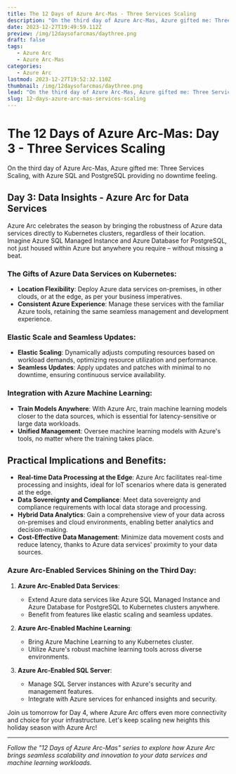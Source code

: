 ```yaml
---
title: The 12 Days of Azure Arc-Mas - Three Services Scaling
description: "On the third day of Azure Arc-Mas, Azure gifted me: Three Services Scaling, with Azure SQL and PostgreSQL providing no downtime feeling."
date: 2023-12-27T19:49:59.112Z
preview: /img/12daysofarcmas/daythree.png
draft: false
tags:
   - Azure Arc
   - Azure Arc-Mas
categories:
   - Azure Arc
lastmod: 2023-12-27T19:52:32.110Z
thumbnail: /img/12daysofarcmas/daythree.png
lead: "On the third day of Azure Arc-Mas, Azure gifted me: Three Services Scaling, with Azure SQL and PostgreSQL providing no downtime feeling."
slug: 12-days-azure-arc-mas-services-scaling
---
```


# The 12 Days of Azure Arc-Mas: Day 3 - Three Services Scaling

On the third day of Azure Arc-Mas, Azure gifted me: Three Services Scaling, with Azure SQL and PostgreSQL providing no downtime feeling.

## Day 3: Data Insights - Azure Arc for Data Services

Azure Arc celebrates the season by bringing the robustness of Azure data services directly to Kubernetes clusters, regardless of their location. Imagine Azure SQL Managed Instance and Azure Database for PostgreSQL, not just housed within Azure but anywhere you require – without missing a beat.

### The Gifts of Azure Data Services on Kubernetes:
- **Location Flexibility**: Deploy Azure data services on-premises, in other clouds, or at the edge, as per your business imperatives.
- **Consistent Azure Experience**: Manage these services with the familiar Azure tools, retaining the same seamless management and development experience.

### Elastic Scale and Seamless Updates:
- **Elastic Scaling**: Dynamically adjusts computing resources based on workload demands, optimizing resource utilization and performance.
- **Seamless Updates**: Apply updates and patches with minimal to no downtime, ensuring continuous service availability.

### Integration with Azure Machine Learning:
- **Train Models Anywhere**: With Azure Arc, train machine learning models closer to the data sources, which is essential for latency-sensitive or large data workloads.
- **Unified Management**: Oversee machine learning models with Azure's tools, no matter where the training takes place.

## Practical Implications and Benefits:
- **Real-time Data Processing at the Edge**: Azure Arc facilitates real-time processing and insights, ideal for IoT scenarios where data is generated at the edge.
- **Data Sovereignty and Compliance**: Meet data sovereignty and compliance requirements with local data storage and processing.
- **Hybrid Data Analytics**: Gain a comprehensive view of your data across on-premises and cloud environments, enabling better analytics and decision-making.
- **Cost-Effective Data Management**: Minimize data movement costs and reduce latency, thanks to Azure data services' proximity to your data sources.

### Azure Arc-Enabled Services Shining on the Third Day:
1. **Azure Arc-Enabled Data Services**:
   - Extend Azure data services like Azure SQL Managed Instance and Azure Database for PostgreSQL to Kubernetes clusters anywhere.
   - Benefit from features like elastic scaling and seamless updates.

2. **Azure Arc-Enabled Machine Learning**:
   - Bring Azure Machine Learning to any Kubernetes cluster.
   - Utilize Azure's robust machine learning tools across diverse environments.

3. **Azure Arc-Enabled SQL Server**:
   - Manage SQL Server instances with Azure's security and management features.
   - Integrate with Azure services for enhanced insights and security.

Join us tomorrow for Day 4, where Azure Arc offers even more connectivity and choice for your infrastructure. Let's keep scaling new heights this holiday season with Azure Arc!

---

*Follow the "12 Days of Azure Arc-Mas" series to explore how Azure Arc brings seamless scalability and innovation to your data services and machine learning workloads.*
